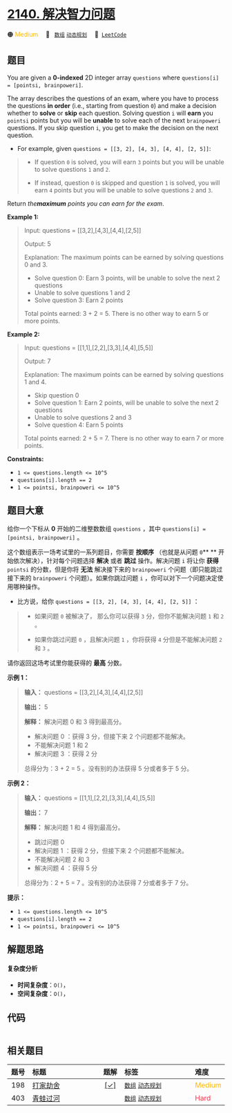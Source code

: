 # [2140. 解决智力问题](https://leetcode.com/problems/solving-questions-with-brainpower)

🟠 <font color=#ffb800>Medium</font>&emsp; 🔖&ensp; [`数组`](/leetcode/outline/tag/array.md) [`动态规划`](/leetcode/outline/tag/dynamic-programming.md)&emsp; 🔗&ensp;[`LeetCode`](https://leetcode.com/problems/solving-questions-with-brainpower)

## 题目

You are given a **0-indexed** 2D integer array `questions` where `questions[i]
= [pointsi, brainpoweri]`.

The array describes the questions of an exam, where you have to process the
questions **in order** (i.e., starting from question `0`) and make a decision
whether to **solve** or **skip** each question. Solving question `i` will
**earn** you `pointsi` points but you will be **unable** to solve each of the
next `brainpoweri` questions. If you skip question `i`, you get to make the
decision on the next question.

  * For example, given `questions = [[3, 2], [4, 3], [4, 4], [2, 5]]`: 
> 
> * If question `0` is solved, you will earn `3` points but you will be unable to solve questions `1` and `2`.
> 
> * If instead, question `0` is skipped and question `1` is solved, you will earn `4` points but you will be unable to solve questions `2` and `3`.

Return _the**maximum** points you can earn for the exam_.



**Example 1:**

> Input: questions = [[3,2],[4,3],[4,4],[2,5]]
> 
> Output: 5
> 
> Explanation: The maximum points can be earned by solving questions 0 and 3.
> - Solve question 0: Earn 3 points, will be unable to solve the next 2 questions
> - Unable to solve questions 1 and 2
> - Solve question 3: Earn 2 points
> 
> Total points earned: 3 + 2 = 5. There is no other way to earn 5 or more points.

**Example 2:**

> Input: questions = [[1,1],[2,2],[3,3],[4,4],[5,5]]
> 
> Output: 7
> 
> Explanation: The maximum points can be earned by solving questions 1 and 4.
> - Skip question 0
> - Solve question 1: Earn 2 points, will be unable to solve the next 2 questions
> - Unable to solve questions 2 and 3
> - Solve question 4: Earn 5 points
> 
> Total points earned: 2 + 5 = 7. There is no other way to earn 7 or more points.

**Constraints:**

  * `1 <= questions.length <= 10^5`
  * `questions[i].length == 2`
  * `1 <= pointsi, brainpoweri <= 10^5`


## 题目大意

给你一个下标从 **0**  开始的二维整数数组 `questions` ，其中 `questions[i] = [pointsi,
brainpoweri]` 。

这个数组表示一场考试里的一系列题目，你需要 **按顺序**  （也就是从问题 `0`** ** 开始依次解决），针对每个问题选择 **解决**  或者
**跳过**  操作。解决问题 `i` 将让你 **获得**   `pointsi` 的分数，但是你将 **无法**  解决接下来的
`brainpoweri` 个问题（即只能跳过接下来的 `brainpoweri` 个问题）。如果你跳过问题 `i` ，你可以对下一个问题决定使用哪种操作。

  * 比方说，给你 `questions = [[3, 2], [4, 3], [4, 4], [2, 5]]` ： 
> 
> * 如果问题 `0` 被解决了， 那么你可以获得 `3` 分，但你不能解决问题 `1` 和 `2` 。
> 
> * 如果你跳过问题 `0` ，且解决问题 `1` ，你将获得 `4` 分但是不能解决问题 `2` 和 `3` 。

请你返回这场考试里你能获得的 **最高**  分数。



**示例 1：**

> 
> 
> 
> 
> 
> **输入：** questions = [[3,2],[4,3],[4,4],[2,5]]
> 
> **输出：** 5
> 
> **解释：** 解决问题 0 和 3 得到最高分。
> - 解决问题 0 ：获得 3 分，但接下来 2 个问题都不能解决。
> - 不能解决问题 1 和 2
> - 解决问题 3 ：获得 2 分
> 
> 总得分为：3 + 2 = 5 。没有别的办法获得 5 分或者多于 5 分。
> 
> 

**示例 2：**

> 
> 
> 
> 
> 
> **输入：** questions = [[1,1],[2,2],[3,3],[4,4],[5,5]]
> 
> **输出：** 7
> 
> **解释：** 解决问题 1 和 4 得到最高分。
> - 跳过问题 0
> - 解决问题 1 ：获得 2 分，但接下来 2 个问题都不能解决。
> - 不能解决问题 2 和 3
> - 解决问题 4 ：获得 5 分
> 
> 总得分为：2 + 5 = 7 。没有别的办法获得 7 分或者多于 7 分。
> 
> 



**提示：**

  * `1 <= questions.length <= 10^5`
  * `questions[i].length == 2`
  * `1 <= pointsi, brainpoweri <= 10^5`


## 解题思路

#### 复杂度分析

- **时间复杂度**：`O()`，
- **空间复杂度**：`O()`，

## 代码

```javascript

```

## 相关题目

<!-- prettier-ignore -->
| 题号 | 标题 | 题解 | 标签 | 难度 |
| :------: | :------ | :------: | :------ | :------ |
| 198 | [打家劫舍](https://leetcode.com/problems/house-robber) | [[✓]](/leetcode/problem/0198.md) |  [`数组`](/leetcode/outline/tag/array.md) [`动态规划`](/leetcode/outline/tag/dynamic-programming.md) | <font color=#ffb800>Medium</font> |
| 403 | [青蛙过河](https://leetcode.com/problems/frog-jump) |  |  [`数组`](/leetcode/outline/tag/array.md) [`动态规划`](/leetcode/outline/tag/dynamic-programming.md) | <font color=#ff334b>Hard</font> |

<style>
.blue {
    background-color: #096dd9;
    padding: 0.25rem 0.5rem;
    margin: 0;
    font-size: 0.85em;
    border-radius: 3px;
    color: white;
    font-weight: 500;
}
table th:first-of-type { width: 10%; }
table th:nth-of-type(2) { width: 35%; }
table th:nth-of-type(3) { width: 10%; }
table th:nth-of-type(4) { width: 35%; }
table th:nth-of-type(5) { width: 10%; }
</style>
